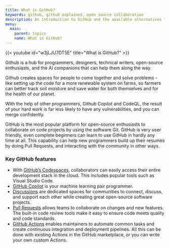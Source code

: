 ```yaml
---
title: What is GitHub?
keywords: github, github explained, open source collaboration
description: An introduction to GitHub and the available alternatives for social coding and contributing to open-source.
menu:
  main:
    parent: topics
    name: What is GitHub?
---
```


{{< youtube id="w3jLJU7DT5E" title="What is GitHub?" >}}

Github is a hub for programmers, designers, technical writers, open-source enthusiasts, and the AI companions that can help them along the way.

Github creates spaces for people to come together and solve problems - like setting up the code for a more renewable system on farms, so farmers can better track soil moisture and save water for both themselves and for the health of our planet.

With the help of other programmers, Github Copilot and CodeQL, the result of your hard work is far less likely to have any vulnerabilities, and you can merge confidently.

GitHub is the most popular platform for open-source enthusiasts to collaborate on code projects by using the software Git. GitHub is very user friendly, even complete beginners can learn to use GitHub in hardly any time at all. This capability can help new programmers build up their resumes by doing Pull Requests, and interacting with the community in other ways.

### Key GitHub features

- With [GitHub’s Codespaces](https://github.com/features/codespaces), collaborators can easily access their entire development stack in the cloud. This includes popular tools such as Visual Studio Code.
- [GitHub Copilot](https://github.com/features/copilot) is your machine learning pair programmer.
- [Discussions](https://github.com/features/discussions) are dedicated spaces for communities to connect, discuss, and support each other while creating great open-source software projects.
- [Pull Requests](https://github.com/features/code-review) allows teams to collaborate on changes and new features. The built-in code review tools make it easy to ensure code meets quality and code standards.
- [GitHub Actions](https://github.com/features/actions) enables maintainers to automate common tasks and create continuous integration and deployment pipelines. All this can be done with existing Actions in the GitHub marketplace, or you can write your own custom Actions.
